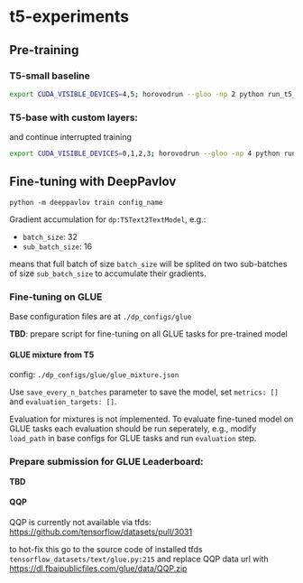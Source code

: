 # t5-experiments

## Pre-training
### T5-small baseline
```bash
export CUDA_VISIBLE_DEVICES=4,5; horovodrun --gloo -np 2 python run_t5_pretraining.py --batch_size 32 --gradient_accumulation_steps 2 --save_interval 100000 --log_interval 500 --iters 1100000 --data_path ~/data/ThePile/Wikipedia/preprocessed_shards --model_path ./runs/small_wiki_bs_128 --input_seq_len 512 --target_seq_len 192 --lr 5e-05 --model_cfg ./t5configs/t5-small.json
```

### T5-base with custom layers:
and continue interrupted training
```bash
export CUDA_VISIBLE_DEVICES=0,1,2,3; horovodrun --gloo -np 4 python run_t5_pretraining.py --batch_size 8 --gradient_accumulation_steps 4 --save_interval 75000 --log_interval 500 --iters 1000000 --data_path ~/data/ThePile/Wikipedia/preprocessed_shards --model_path ./runs/base_wiki_enc_only_cdq_fixed_pos_wo_tanh --input_seq_len 512 --target_seq_len 192 --lr 5e-05 --model_cls modeling_t5:T5ForConditionalGeneration --model_cfg t5configs/t5-base-only-cdQ.json --init_checkpoint ./runs/base_wiki_enc_only_cdq_fixed_pos_wo_tanh/model_150000.pth
```

## Fine-tuning with DeepPavlov
`python -m deeppavlov train config_name`

Gradient accumulation for `dp:T5Text2TextModel`, e.g.:
- `batch_size`: 32
- `sub_batch_size`: 16

means that full batch of size `batch_size` will be splited on two sub-batches of size `sub_batch_size` to accumulate their gradients.

### Fine-tuning on GLUE
Base configuration files are at `./dp_configs/glue`

**TBD**: prepare script for fine-tuning on all GLUE tasks for pre-trained model

#### GLUE mixture from T5
config: `./dp_configs/glue/glue_mixture.json`

Use `save_every_n_batches` parameter to save the model, set `metrics: []` and `evaluation_targets: []`.

Evaluation for mixtures is not implemented. To evaluate fine-tuned model on GLUE tasks each evaluation should be run seperately, e.g., modify `load_path` in base configs for GLUE tasks and run `evaluation` step.

### Prepare submission for GLUE Leaderboard:
**TBD**

#### QQP
QQP is currently not available via tfds: https://github.com/tensorflow/datasets/pull/3031

to hot-fix this go to the source code of installed tfds `tensorflow_datasets/text/glue.py:215` and replace QQP data url with https://dl.fbaipublicfiles.com/glue/data/QQP.zip
